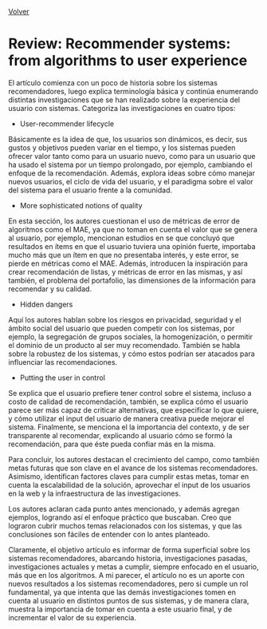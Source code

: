 [Volver](./index.md)
# Review: Recommender systems: from algorithms to user experience

El artículo comienza con un poco de historia sobre los sistemas recomendadores, luego explica terminología básica y continúa enumerando distintas investigaciones que se han realizado sobre la experiencia del usuario con sistemas. Categoriza las investigaciones en cuatro tipos:

- User-recommender lifecycle

Básicamente es la idea de que, los usuarios son dinámicos, es decir, sus gustos y objetivos pueden variar en el tiempo, y los sistemas pueden ofrecer valor tanto como para un usuario nuevo, como para un usuario que ha usado el sistema por un tiempo prolongado, por ejemplo, cambiando el enfoque de la recomendación. Además, explora ideas sobre cómo manejar nuevos usuarios, el ciclo de vida del usuario, y el paradigma sobre el valor del sistema para el usuario frente a la comunidad.

- More sophisticated notions of quality

En esta sección, los autores cuestionan el uso de métricas de error de algoritmos como el MAE, ya que no toman en cuenta el valor que se genera al usuario, por ejemplo, mencionan estudios en se que concluyó que resultados en ítems en que el usuario tuviera una opinión fuerte, importaba mucho más que un ítem en que no presentaba interés, y este error, se pierde en métricas como el MAE. Además, introducen la inspiración para crear recomendación de listas, y métricas de error en las mismas, y así también, el problema del portafolio, las dimensiones de la información para recomendar y su calidad.

- Hidden dangers

Aquí los autores hablan sobre los riesgos en privacidad, seguridad y el ámbito social  del usuario que pueden competir con los sistemas, por ejemplo, la segregación de grupos sociales, la homogenización, o permitir el dominio de un producto al ser muy recomendado. También se habla sobre la robustez de los sistemas, y cómo estos podrían ser atacados para influenciar las recomendaciones.

- Putting the user in control

Se explica que el usuario prefiere tener control sobre el sistema, incluso a costo de calidad de recomendación, también, se explica cómo el usuario parece ser más capaz de criticar alternativas, que especificar lo que quiere, y cómo utilizar el input del usuario de manera creativa puede mejorar el sistema. Finalmente, se menciona el la importancia del contexto, y de ser transparente al recomendar, explicando al usuario cómo se formó la recomendación, para que éste pueda confiar más en la misma.

Para concluir, los autores destacan el crecimiento del campo, como también metas futuras que son clave en el avance de los sistemas recomendadores. Asimismo, identifican factores claves para cumplir estas metas, tomar en cuenta la escalabilidad de la solución, aprovechar el input de los usuarios en la web y la infraestructura de las investigaciones.

Los autores aclaran cada punto antes mencionado, y además agregan ejemplos, logrando así el enfoque práctico que buscaban. Creo que lograron cubrir muchos temas relacionados con los sistemas, y que las conclusiones son fáciles de entender con lo antes planteado.

Claramente, el objetivo artículo es informar de forma superficial sobre los sistemas recomendadores, abarcando historia, investigaciones pasadas, investigaciones actuales y metas a cumplir, siempre enfocado en el usuario, más que en los algoritmos. A mi parecer, el artículo no es un aporte con nuevos resultados a los sistemas recomendadores, pero si cumple un rol fundamental, ya que intenta que las demás investigaciones tomen en cuenta al usuario en distintos puntos de sus sistemas, y de manera clara, muestra la importancia de tomar en cuenta a este usuario final, y de incrementar el valor de su experiencia.

